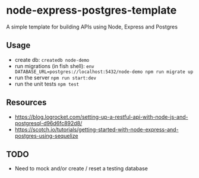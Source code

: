# node-express-postgres-template

A simple template for building APIs using Node, Express and Postgres

## Usage

- create db: `createdb node-demo`
- run migrations (in fish shell): `env DATABASE_URL=postgres://localhost:5432/node-demo npm run migrate up`
- run the server `npm run start:dev`
- run the unit tests `npm test`

## Resources

- <https://blog.logrocket.com/setting-up-a-restful-api-with-node-js-and-postgresql-d96d6fc892d8/>
- <https://scotch.io/tutorials/getting-started-with-node-express-and-postgres-using-sequelize>

## TODO

- Need to mock and/or create / reset a testing database
